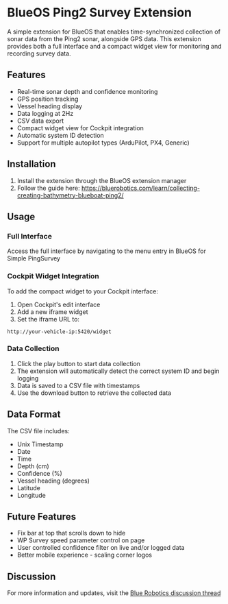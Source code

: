 # BlueOS Ping2 Survey Extension

A simple extension for BlueOS that enables time-synchronized collection of sonar data from the Ping2 sonar, alongside GPS data. This extension provides both a full interface and a compact widget view for monitoring and recording survey data.

## Features

- Real-time sonar depth and confidence monitoring
- GPS position tracking
- Vessel heading display
- Data logging at 2Hz
- CSV data export
- Compact widget view for Cockpit integration
- Automatic system ID detection
- Support for multiple autopilot types (ArduPilot, PX4, Generic)

## Installation

1. Install the extension through the BlueOS extension manager
2. Follow the guide here: https://bluerobotics.com/learn/collecting-creating-bathymetry-blueboat-ping2/ 

## Usage

### Full Interface
Access the full interface by navigating to the menu entry in BlueOS for Simple PingSurvey

### Cockpit Widget Integration
To add the compact widget to your Cockpit interface:

1. Open Cockpit's edit interface
2. Add a new iframe widget
3. Set the iframe URL to:
```
http://your-vehicle-ip:5420/widget
```

### Data Collection
1. Click the play button to start data collection
2. The extension will automatically detect the correct system ID and begin logging
3. Data is saved to a CSV file with timestamps
4. Use the download button to retrieve the collected data

## Data Format
The CSV file includes:
- Unix Timestamp
- Date
- Time
- Depth (cm)
- Confidence (%)
- Vessel heading (degrees)
- Latitude
- Longitude

## Future Features
- Fix bar at top that scrolls down to hide
- WP Survey speed parameter control on page
- User controlled confidence filter on live and/or logged data
- Better mobile experience - scaling corner logos

## Discussion
For more information and updates, visit the [Blue Robotics discussion thread](https://discuss.bluerobotics.com/t/alpha-release-simple-ping2-survey-extension/15794)

